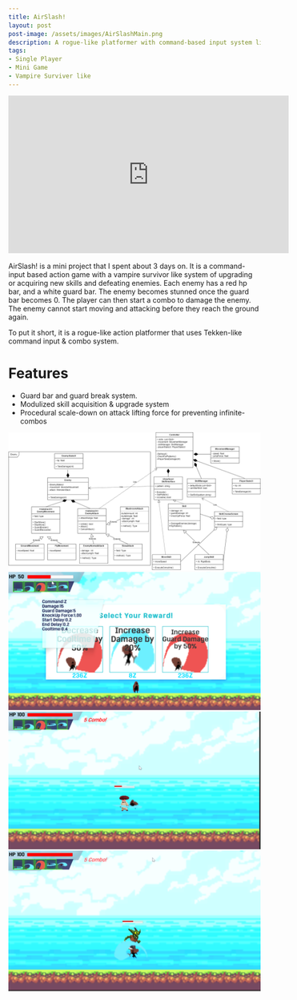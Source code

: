 ```yaml
---
title: AirSlash!
layout: post
post-image: /assets/images/AirSlashMain.png
description: A rogue-like platformer with command-based input system like Tekken.
tags:
- Single Player
- Mini Game
- Vampire Surviver like
---
```


<iframe width="560" height="315" src="https://www.youtube.com/embed/aLcqCNIyOD8" frameborder="0" allow="accelerometer; autoplay; encrypted-media; gyroscope; picture-in-picture" allowfullscreen></iframe>

AirSlash! is a mini project that I spent about 3 days on. It is a command-input based action game with a vampire survivor like system of upgrading or acquiring new skills and defeating enemies. Each enemy has a red hp bar, and a white guard bar. The enemy becomes stunned once the guard bar becomes 0. The player can then start a combo to damage the enemy. The enemy cannot start moving and attacking before they reach the ground again. 

To put it short, it is a rogue-like action platformer that uses Tekken-like command input & combo system. 

# Features

* Guard bar and guard break system.
* Modulized skill acquisition & upgrade system
* Procedural scale-down on attack lifting force for preventing infinite-combos

<div class="image-container">
  <img src="/assets/images/AirSlash.drawio.png" alt="Image">
</div>

<div class="image-container">
  <img src="/assets/images/AirSlashIngame1.png" alt="Image">
</div>

<div class="image-container">
  <img src="/assets/images/AirSlashIngame2.png" alt="Image">
</div>

<div class="image-container">
  <img src="/assets/images/AirSlashIngame3.png" alt="Image">
</div>

